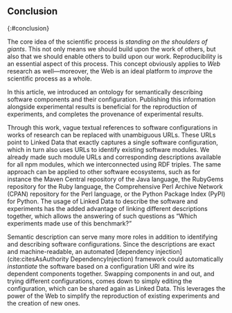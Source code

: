 ## Conclusion
{:#conclusion}

The core idea of the scientific process is _standing on the shoulders of giants_.
This not only means we should build upon the work of others,
but also that we should enable others to build upon our work.
Reproducibility is an essential aspect of this process.
This concept obviously applies to _Web_ research as well—moreover,
the Web is an ideal platform to _improve_ the scientific process as a whole.

In this article, we introduced an ontology for semantically describing software components and their configuration.
Publishing this information alongside experimental results is beneficial for the reproduction of experiments,
and completes the provenance of experimental results.

Through this work,
vague textual references to software configurations
in works of research
can be replaced with unambiguous URLs.
These URLs point to Linked Data
that exactly captures a single software configuration,
which in turn also uses URLs
to identify existing software modules.
We already made such module URLs and corresponding descriptions
available for all npm modules,
which we interconnected using RDF triples.
The same approach can be applied
to other software ecosystems,
such as for instance the Maven Central repository
of the Java language,
the RubyGems repository for the Ruby language,
the Comprehensive Perl Archive Network (CPAN) repository for the Perl language,
or the Python Package Index (PyPI) for Python.
The usage of Linked Data to describe the software and experiments
has the added advantage of linking different descriptions together,
which allows the answering of such questions as
<q>Which experiments made use of this benchmark?</q>

Semantic description can serve many more roles
in addition to identifying and describing software configurations.
Since the descriptions are exact and machine-readable,
an automated [dependency injection](cite:citesAsAuthority DependencyInjection) framework
could automatically _instantiate_ the software based on a configuration URI
and wire its dependent components together.
Swapping components in and out,
and trying different configurations,
comes down to simply editing the configuration,
which can be shared again as Linked Data.
This leverages the power of the Web to simplify the reproduction of existing experiments
and the creation of new ones.
